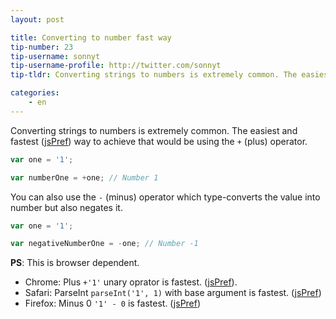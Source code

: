 ```yaml
---
layout: post

title: Converting to number fast way
tip-number: 23
tip-username: sonnyt
tip-username-profile: http://twitter.com/sonnyt
tip-tldr: Converting strings to numbers is extremely common. The easiest and fastest way to achieve that would be using the + operator.

categories:
    - en
---
```


Converting strings to numbers is extremely common. The easiest and fastest ([jsPref](https://jsperf.com/number-vs-parseint-vs-plus/29)) way to achieve that would be using the `+` (plus) operator.

```javascript
var one = '1';

var numberOne = +one; // Number 1
```

You can also use the `-` (minus) operator which type-converts the value into number but also negates it.

```javascript
var one = '1';

var negativeNumberOne = -one; // Number -1
```
**PS**: This is browser dependent.
* Chrome: Plus `+'1'` unary oprator is fastest. ([jsPref](https://www.dropbox.com/s/vqsyum02hmw3crh/Chrome.png?dl=0)).
* Safari: ParseInt `parseInt('1', 1)` with base argument is fastest. ([jsPref](https://www.dropbox.com/s/gckly7oodhzymuc/Safari.png?dl=0))
* Firefox: Minus 0 `'1' - 0` is fastest. ([jsPref](https://www.dropbox.com/s/y1wz1hqnc9igmfl/Firefox.png?dl=0))